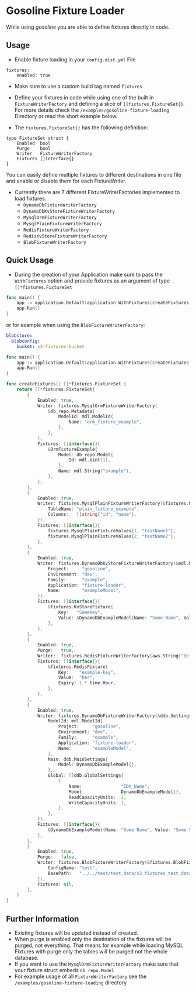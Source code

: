 # Gosoline Fixture Loader
While using *gosoline* you are able to define fixtures directly in code. 
 
## Usage
* Enable fixture loading in your `config.dist.yml` File
```
fixtures:
    enabled: true
```
* Make sure to use a custom build tag named `fixtures`

* Define your fixtures in code while using one of the built in `FixtureWriterFactory` and defining a slice of `[]fixtures.FixtureSet{}`.
For more details check the `/examples/gosoline-fixture-loading` Directory or read the short example below. 

* The `fixtures.FixtureSet{}` has the following definition:
```
type FixtureSet struct {
	Enabled  bool
	Purge    bool
	Writer   FixtureWriterFactory
	Fixtures []interface{}
}
```
You can easily define multiple fixtures to different destinations in one file and enable or disable them for each FixtureWriter.

* Currently there are 7 different FixtureWriterFactories implemented to load fixtures. 
    * `DynamoDbFixtureWriterFactory`
    * `DynamoDbKvStoreFixtureWriterFactory` 
    * `MysqlOrmFixtureWriterFactory` 
    * `MysqlPlainFixtureWriterFactory`
    * `RedisFixtureWriterFactory`
    * `RedisKvStoreFixtureWriterFactory` 
    * `BlobFixtureWriterFactory` 

## Quick Usage
* During the creation of your Application make sure to pass the `WithFixtures` option and provide fixtures as an argument of type `[]*fixtures.FixtureSet`

[embedmd]:# (../../examples/fixtures/main.go /func main/ /}/)
```go
func main() {
	app := application.Default(application.WithFixtures(createFixtures()))
	app.Run()
}
```

or for example when using the `BlobFixtureWriterFactory`:

```yaml
blobstore:
  blobconfig:
    bucket: s3-fixtures-bucket
```

[embedmd]:# (../../examples/fixtures/main.go /func main/ $)
```go
func main() {
	app := application.Default(application.WithFixtures(createFixtures()))
	app.Run()
}

func createFixtures() []*fixtures.FixtureSet {
	return []*fixtures.FixtureSet{
		{
			Enabled: true,
			Writer: fixtures.MysqlOrmFixtureWriterFactory(
				&db_repo.Metadata{
					ModelId: mdl.ModelId{
						Name: "orm_fixture_example",
					},
				},
			),
			Fixtures: []interface{}{
				&OrmFixtureExample{
					Model: db_repo.Model{
						Id: mdl.Uint(1),
					},
					Name: mdl.String("example"),
				},
			},
		},
		{
			Enabled: true,
			Writer: fixtures.MysqlPlainFixtureWriterFactory(&fixtures.MysqlPlainMetaData{
				TableName: "plain_fixture_example",
				Columns:   []string{"id", "name"},
			}),
			Fixtures: []interface{}{
				fixtures.MysqlPlainFixtureValues{1, "testName1"},
				fixtures.MysqlPlainFixtureValues{2, "testName2"},
			},
		},
		{
			Enabled: true,
			Writer: fixtures.DynamoDbKvStoreFixtureWriterFactory(&mdl.ModelId{
				Project:     "gosoline",
				Environment: "dev",
				Family:      "example",
				Application: "fixture-loader",
				Name:        "exampleModel",
			}),
			Fixtures: []interface{}{
				&fixtures.KvStoreFixture{
					Key:   "SomeKey",
					Value: &DynamoDbExampleModel{Name: "Some Name", Value: "Some Value"},
				},
			},
		},
		{
			Enabled: true,
			Purge:   true,
			Writer:  fixtures.RedisFixtureWriterFactory(aws.String("default"), aws.String(fixtures.RedisOpSet)),
			Fixtures: []interface{}{
				&fixtures.RedisFixture{
					Key:    "example-key",
					Value:  "bar",
					Expiry: 1 * time.Hour,
				},
			},
		},
		{
			Enabled: true,
			Writer: fixtures.DynamoDbFixtureWriterFactory(&ddb.Settings{
				ModelId: mdl.ModelId{
					Project:     "gosoline",
					Environment: "dev",
					Family:      "example",
					Application: "fixture-loader",
					Name:        "exampleModel",
				},
				Main: ddb.MainSettings{
					Model: DynamoDbExampleModel{},
				},
				Global: []ddb.GlobalSettings{
					{
						Name:               "IDX_Name",
						Model:              DynamoDbExampleModel{},
						ReadCapacityUnits:  1,
						WriteCapacityUnits: 1,
					},
				},
			}),
			Fixtures: []interface{}{
				&DynamoDbExampleModel{Name: "Some Name", Value: "Some Value"},
			},
		},
		{
			Enabled: true,
			Purge:   false,
			Writer: fixtures.BlobFixtureWriterFactory(&fixtures.BlobFixturesSettings{
				ConfigName: "test",
				BasePath:   "../../test/test_data/s3_fixtures_test_data",
			}),
			Fixtures: nil,
		},
	}
}
```

## Further Information
* Existing fixtures will be updated instead of created.
* When purge is enabled only the destination of the fixtures will be purged, not everything. That means for example while loading MySQL Fixtures with purge only the tables will be purged not the whole database.  
* If you want to use the `MysqlOrmFixtureWriterFactory` make sure that your fixture struct embeds `db_repo.Model`   
* For example usage of all `FixtureWriterFactory` see the `/examples/gosoline-fixture-loading` directory
